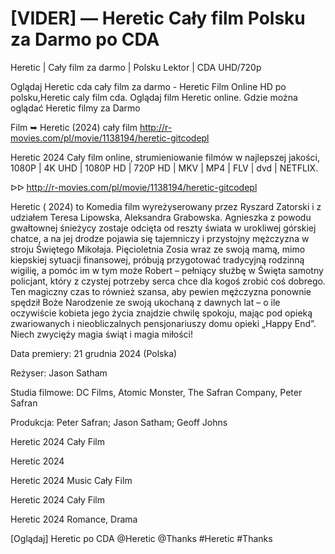 # [VIDER] — Heretic Cały film Polsku za Darmo po CDA

Heretic | Cały film za darmo | Polsku Lektor | CDA UHD/720p

Oglądaj Heretic cda cały film za darmo - Heretic Film Online HD po polsku,Heretic caly film cda. Oglądaj film Heretic online. Gdzie można oglądać Heretic filmy za Darmo

Film ➥ Heretic (2024) cały film http://r-movies.com/pl/movie/1138194/heretic-gitcodepl

Heretic 2024 Cały film online, strumieniowanie filmów w najlepszej jakości, 1080P | 4K UHD | 1080P HD | 720P HD | MKV | MP4 | FLV | dvd | NETFLIX.

ᐅᐅ http://r-movies.com/pl/movie/1138194/heretic-gitcodepl

Heretic ( 2024) to Komedia film wyreżyserowany przez Ryszard Zatorski i z udziałem Teresa Lipowska, Aleksandra Grabowska. Agnieszka z powodu gwałtownej śnieżycy zostaje odcięta od reszty świata w urokliwej górskiej chatce, a na jej drodze pojawia się tajemniczy i przystojny mężczyzna w stroju Świętego Mikołaja. Pięcioletnia Zosia wraz ze swoją mamą, mimo kiepskiej sytuacji finansowej, próbują przygotować tradycyjną rodzinną wigilię, a pomóc im w tym może Robert – pełniący służbę w Święta samotny policjant, który z czystej potrzeby serca chce dla kogoś zrobić coś dobrego. Ten magiczny czas to również szansa, aby pewien mężczyzna ponownie spędził Boże Narodzenie ze swoją ukochaną z dawnych lat – o ile oczywiście kobieta jego życia znajdzie chwilę spokoju, mając pod opieką zwariowanych i nieobliczalnych pensjonariuszy domu opieki „Happy End”. Niech zwycięży magia świąt i magia miłości!

Data premiery: 21 grudnia 2024 (Polska)

Reżyser: Jason Satham

Studia filmowe: DC Films, Atomic Monster, The Safran Company, Peter Safran

Produkcja: Peter Safran; Jason Satham; Geoff Johns

Heretic 2024 Cały Film

Heretic 2024

Heretic 2024 Music Cały Film

Heretic 2024 Cały Film

Heretic 2024 Romance, Drama

[Oglądaj] Heretic po CDA @Heretic @Thanks #Heretic #Thanks
